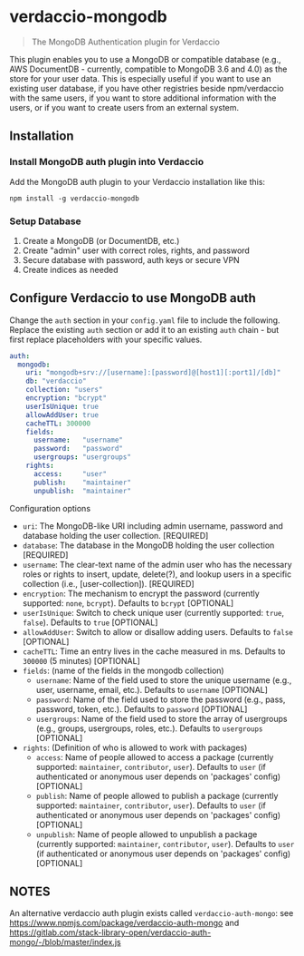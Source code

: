 # verdaccio-mongodb

> The MongoDB Authentication plugin for Verdaccio

This plugin enables you to use a MongoDB or compatible database (e.g., AWS DocumentDB - currently, compatible to MongoDB 3.6 and 4.0) as the store for your user data. 
This is especially useful if you want to use an existing user database, if you have other registries beside npm/verdaccio with the same users, if you want to store additional information with the users, or if you want to create users from an external system.

## Installation

### Install MongoDB auth plugin into Verdaccio

Add the MongoDB auth plugin to your Verdaccio installation like this:

```shell
npm install -g verdaccio-mongodb
```

### Setup Database

1. Create a MongoDB (or DocumentDB, etc.)
2. Create "admin" user with correct roles, rights, and password
3. Secure database with password, auth keys or secure VPN
4. Create indices as needed

## Configure Verdaccio to use MongoDB auth

Change the `auth` section in your `config.yaml` file to include the following. Replace the existing `auth` section or add it to an existing `auth` chain - but first replace placeholders with your specific values.

```yaml
auth:
  mongodb:
    uri: "mongodb+srv://[username]:[password]@[host1][:port1]/[db]"
    db: "verdaccio"
    collection: "users"
    encryption: "bcrypt"
    userIsUnique: true
    allowAddUser: true
    cacheTTL: 300000
    fields:
      username:   "username"
      password:   "password"
      usergroups: "usergroups"
    rights:
      access:     "user"
      publish:    "maintainer"
      unpublish:  "maintainer"
```

Configuration options
* `uri`: The MongoDB-like URI including admin username, password and database holding the user collection. [REQUIRED]
* `database`: The database in the MongoDB holding the user collection [REQUIRED]
* `username`: The clear-text name of the admin user who has the necessary roles or rights to insert, update, delete(?), and lookup users in a specific collection (i.e., [user-collection]). [REQUIRED]
* `encryption`: The mechanism to encrypt the password (currently supported: `none`, `bcrypt`). Defaults to `bcrypt` [OPTIONAL]
* `userIsUnique`: Switch to check unique user (currently supported: `true`, `false`). Defaults to `true` [OPTIONAL]
* `allowAddUser`: Switch to allow or disallow adding users. Defaults to `false` [OPTIONAL]
* `cacheTTL`: Time an entry lives in the cache measured in ms. Defaults to `300000` (5 minutes) [OPTIONAL]
* `fields`: (name of the fields in the mongodb collection)
  * `username`: Name of the field used to store the unique username (e.g., user, username, email, etc.). Defaults to `username` [OPTIONAL]
  * `password`: Name of the field used to store the password (e.g., pass, password, token, etc.). Defaults to `password` [OPTIONAL]
  * `usergroups`: Name of the field used to store the array of usergroups (e.g., groups, usergroups, roles, etc.). Defaults to `usergroups` [OPTIONAL]
* `rights`: (Definition of who is allowed to work with packages)
  * `access`: Name of people allowed to access a package (currently supported: `maintainer`, `contributor`, `user`). Defaults to `user` (if authenticated or anonymous user depends on 'packages' config) [OPTIONAL]
  * `publish`: Name of people allowed to publish a package (currently supported: `maintainer`, `contributor`, `user`). Defaults to `user` (if authenticated or anonymous user depends on 'packages' config) [OPTIONAL]
  * `unpublish`: Name of people allowed to unpublish a package (currently supported: `maintainer`, `contributor`, `user`). Defaults to `user` (if authenticated or anonymous user depends on 'packages' config) [OPTIONAL]

## NOTES
An alternative verdaccio auth plugin exists called `verdaccio-auth-mongo`: see https://www.npmjs.com/package/verdaccio-auth-mongo and https://gitlab.com/stack-library-open/verdaccio-auth-mongo/-/blob/master/index.js